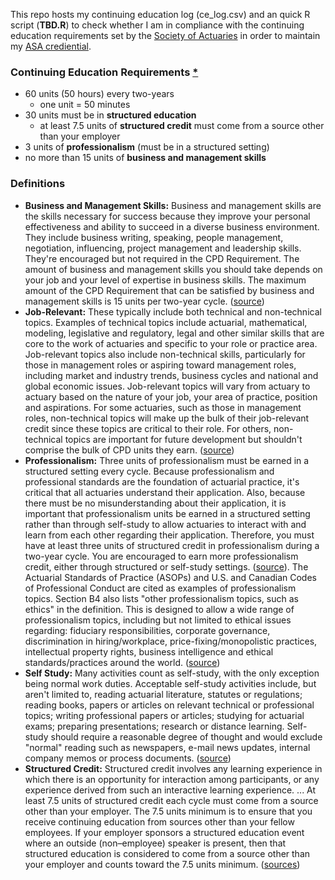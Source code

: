 This repo hosts my continuing education log (ce_log.csv) and an quick R script (**TBD.R**) to check whether I am in compliance with the continuing education requirements set by the [Society of Actuaries](http://www.soa.org/) in order to maintain my [ASA crediential](https://www.soa.org/Actuarial-Profession/Get-Started/credentials.aspx).

### Continuing Education Requirements [*](https://www.soa.org/leadership/current-initiatives/cpd-faqs-section-b.aspx)
* 60 units (50 hours) every two-years
  * one unit = 50 minutes
* 30 units must be in **structured education**
  * at least 7.5 units of **structured credit** must come from a source other than your employer
* 3 units of **professionalism** (must be in a structured setting)
* no more than 15 units of **business and management skills**

### Definitions
* **Business and Management Skills:** Business and management skills are the skills necessary for success because they improve your personal effectiveness and ability to succeed in a diverse business environment. They include business writing, speaking, people management, negotiation, influencing, project management and leadership skills. They're encouraged but not required in the CPD Requirement. The amount of business and management skills you should take depends on your job and your level of expertise in business skills. The maximum amount of the CPD Requirement that can be satisfied by business and management skills is 15 units per two-year cycle. ([source](https://www.soa.org/leadership/current-initiatives/cpd-faqs-section-b.aspx#B13))
* **Job-Relevant:** These typically include both technical and non-technical topics. Examples of technical topics include actuarial, mathematical, modeling, legislative and regulatory, legal and other similar skills that are core to the work of actuaries and specific to your role or practice area. Job-relevant topics also include non-technical skills, particularly for those in management roles or aspiring toward management roles, including market and industry trends, business cycles and national and global economic issues. Job-relevant topics will vary from actuary to actuary based on the nature of your job, your area of practice, position and aspirations. For some actuaries, such as those in management roles, non-technical topics will make up the bulk of their job-relevant credit since these topics are critical to their role. For others, non-technical topics are important for future development but shouldn't comprise the bulk of CPD units they earn. ([source](https://www.soa.org/leadership/current-initiatives/cpd-faqs-section-b.aspx#B8)) 
* **Professionalism:** Three units of professionalism must be earned in a structured setting every cycle. Because professionalism and professional standards are the foundation of actuarial practice, it's critical that all actuaries understand their application. Also, because there must be no misunderstanding about their application, it is important that professionalism units be earned in a structured setting rather than through self-study to allow actuaries to interact with and learn from each other regarding their application. Therefore, you must have at least three units of structured credit in professionalism during a two-year cycle. You are encouraged to earn more professionalism credit, either through structured or self-study settings. ([source](https://www.soa.org/leadership/current-initiatives/cpd-faqs-section-b.aspx#B4)). The Actuarial Standards of Practice (ASOPs) and U.S. and Canadian Codes of Professional Conduct are cited as examples of professionalism topics. Section B4 also lists "other professionalism topics, such as ethics" in the definition. This is designed to allow a wide range of professionalism topics, including but not limited to ethical issues regarding: fiduciary responsibilities, corporate governance, discrimination in hiring/workplace, price-fixing/monopolistic practices, intellectual property rights, business intelligence and ethical standards/practices around the world. ([source](https://www.soa.org/leadership/current-initiatives/cpd-faqs-section-b.aspx#B10))
* **Self Study:** Many activities count as self-study, with the only exception being normal work duties. Acceptable self-study activities include, but aren't limited to, reading actuarial literature, statutes or regulations; reading books, papers or articles on relevant technical or professional topics; writing professional papers or articles; studying for actuarial exams; preparing presentations; research or distance learning. Self-study should require a reasonable degree of thought and would exclude "normal" reading such as newspapers, e-mail news updates, internal company memos or process documents. ([source](https://www.soa.org/leadership/current-initiatives/cpd-faqs-section-b.aspx#B14))
* **Structured Credit:** Structured credit involves any learning experience in which there is an opportunity for interaction among participants, or any experience derived from such an interactive learning experience. ...  At least 7.5 units of structured credit each cycle must come from a source other than your employer. The 7.5 units minimum is to ensure that you receive continuing education from sources other than your fellow employees. If your employer sponsors a structured education event where an outside (non–employee) speaker is present, then that structured education is considered to come from a source other than your employer and counts toward the 7.5 units minimum. ([source](https://www.soa.org/leadership/current-initiatives/cpd-faqs-section-sc.aspx#SC1)[s](https://www.soa.org/leadership/current-initiatives/cpd-faqs-section-sc.aspx#SC2))
